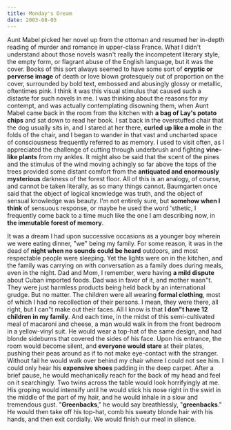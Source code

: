 ```yaml
---
title: Monday's Dream
date: 2003-08-05
---
```


Aunt Mabel picked her novel up from the ottoman and resumed her in-depth reading of murder and romance in upper-class France. What I didn't understand about those novels wasn't really the incompetent literary style, the empty form, or flagrant abuse of the English language, but it was the cover. Books of this sort always seemed to have some sort of **cryptic or perverse image** of death or love blown grotesquely out of proportion on the cover, surrounded by bold text, embossed and abusingly glossy or metallic, oftentimes pink. I think it was this visual stimulus that caused such a distaste for such novels in me. I was thinking about the reasons for my contempt, and was actually contemplating disowning them, when Aunt Mabel came back in the room from the kitchen with **a bag of Lay's potato chips** and sat down to read her book. I sat back in the overstuffed chair that the dog usually sits in, and I stared at her there, **curled up like a mole** in the folds of the chair, and I began to wander in that vast and uncharted space of consciousness frequently referred to as memory. I used to visit often, as I appreciated the challenge of cutting through underbrush and fighting **vine-like plants** from my ankles. It might also be said that the scent of the pines and the stimulus of the wind moving achingly so far above the tops of the trees provided some distant comfort from the **antiquated and enormously mysterious** darkness of the forest floor. All of this is an analogy, of course, and cannot be taken literally, as so many things cannot. Baumgarten once said that the object of logical knowledge was truth, and the object of sensual knowledge was beauty. I'm not entirely sure, but **somehow when I think** of sensuous response, or maybe he used the word 'sthetic, I frequently come back to a time much like the one I am describing now, in **the immutable forest of memory**.

It was a dream I had upon successive occasions as a younger boy wherein we were eating dinner, "we" being my family. For some reason, it was in the dead of **night when no sounds could be heard** outdoors, and most respectable people were sleeping. Yet the lights were on in the kitchen, and the family was carrying on with conversation as a family does during meals, even in the night. Dad and Mom, I remember, were having **a mild dispute** about Cuban imported foods. Dad was in favor of it, and mother wasn"t. They were just harmless products being held back by an international grudge. But no matter. The children were all wearing **formal clothing**, most of which I had no recollection of their persons. I mean, they were there, all right, but I can"t make out their faces. All I know is that **I don"t have 12 children in my family**. And each time, in the midst of this semi-cultivated meal of macaroni and cheese, a man would walk in from the front bedroom in a yellow-vinyl suit. He would wear a top-hat of the same design, and had blonde sideburns that covered the sides of his face. Upon his entrance, the room would become silent, and **everyone would stare** at their plates, pushing their peas around as if to not make eye-contact with the stranger. Without fail he would walk over behind my chair where I could not see him. I could only hear his **expensive shoes** padding in the deep carpet. After a brief pause, he would mechanically reach for the back of my head and feel on it searchingly. Two twins across the table would look horrifyingly at me. His groping would intensify until he would stick his nose right in the swirl in the middle of the part of my hair, and he would inhale in a slow and tremendous gust. "**Greenbacks**," he would say breathlessly, "**greenbacks**." He would then take off his top-hat, comb his sweaty blonde hair with his hands, and then exit cordially. We would finish our meal in silence.
